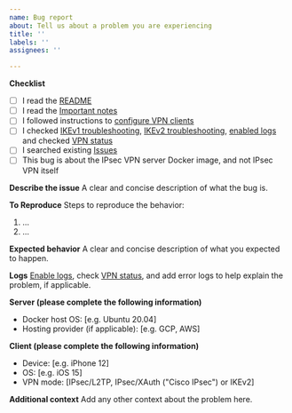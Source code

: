 ```yaml
---
name: Bug report
about: Tell us about a problem you are experiencing
title: ''
labels: ''
assignees: ''

---
```


**Checklist**

- [ ] I read the [README](https://github.com/sbcarp/docker-ipsec-vpn-server/blob/master/README.md)
- [ ] I read the [Important notes](https://github.com/sbcarp/docker-ipsec-vpn-server/blob/master/README.md#important-notes)
- [ ] I followed instructions to [configure VPN clients](https://github.com/sbcarp/docker-ipsec-vpn-server/blob/master/README.md#next-steps)
- [ ] I checked [IKEv1 troubleshooting](https://github.com/sbcarp/setup-ipsec-vpn/blob/master/docs/clients.md#ikev1-troubleshooting), [IKEv2 troubleshooting](https://github.com/sbcarp/setup-ipsec-vpn/blob/master/docs/ikev2-howto.md#ikev2-troubleshooting), [enabled logs](https://github.com/sbcarp/docker-ipsec-vpn-server/blob/master/docs/advanced-usage.md#enable-libreswan-logs) and checked [VPN status](https://github.com/sbcarp/setup-ipsec-vpn/blob/master/docs/clients.md#check-logs-and-vpn-status)
- [ ] I searched existing [Issues](https://github.com/sbcarp/docker-ipsec-vpn-server/issues?q=is%3Aissue)
- [ ] This bug is about the IPsec VPN server Docker image, and not IPsec VPN itself

<!---
If you found a reproducible bug for the IPsec VPN, open a bug report at https://github.com/libreswan/libreswan. Ask VPN-related questions on the [Libreswan](https://lists.libreswan.org/mailman/listinfo/swan) or [strongSwan](https://lists.strongswan.org/mailman/listinfo/users) users mailing list, or search e.g. [Stack Overflow](https://stackoverflow.com/questions/tagged/vpn).
--->

**Describe the issue**
A clear and concise description of what the bug is.

**To Reproduce**
Steps to reproduce the behavior:

1. ...
2. ...

**Expected behavior**
A clear and concise description of what you expected to happen.

**Logs**
[Enable logs](https://github.com/sbcarp/docker-ipsec-vpn-server/blob/master/docs/advanced-usage.md#enable-libreswan-logs), check [VPN status](https://github.com/sbcarp/setup-ipsec-vpn/blob/master/docs/clients.md#check-logs-and-vpn-status), and add error logs to help explain the problem, if applicable.

**Server (please complete the following information)**
- Docker host OS: [e.g. Ubuntu 20.04]
- Hosting provider (if applicable): [e.g. GCP, AWS]

**Client (please complete the following information)**
- Device: [e.g. iPhone 12]
- OS: [e.g. iOS 15]
- VPN mode: [IPsec/L2TP, IPsec/XAuth ("Cisco IPsec") or IKEv2]

**Additional context**
Add any other context about the problem here.
